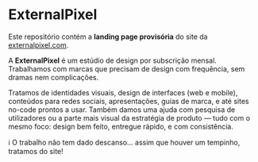 # ExternalPixel

Este repositório contém a **landing page provisória** do site da [externalpixel.com](https://externalpixel.com).

A **ExternalPixel** é um estúdio de design por subscrição mensal. Trabalhamos com marcas que precisam de design com frequência, sem dramas nem complicações. 

Tratamos de identidades visuais, design de interfaces (web e mobile), conteúdos para redes sociais, apresentações, guias de marca, e até sites no-code prontos a usar. Também damos uma ajuda com pesquisa de utilizadores ou a parte mais visual da estratégia de produto — tudo com o mesmo foco: design bem feito, entregue rápido, e com consistência. 

ℹ️ O trabalho não tem dado descanso... assim que houver um tempinho, tratamos do site!